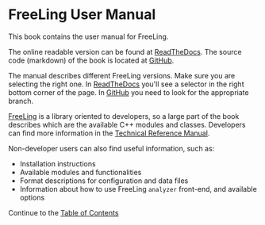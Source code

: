 # FreeLing User Manual

This book contains the user manual for FreeLing.

The online readable version can be found at [ReadTheDocs](https://freeling-user-manual.readthedocs.io/en/latest).
The source code (markdown) of the book is located at [GitHub](https://github.com/TALP-UPC/FreeLing-User-Manual).

The manual describes different FreeLing versions. Make sure you are selecting the right one. In [ReadTheDocs](https://freeling-user-manual.readthedocs.io/en/latest) you'll see a selector in the right bottom corner of the page. In [GitHub](https://github.com/TALP-UPC/FreeLing-User-Manual) you need to look for the appropriate branch.

[FreeLing](http://nlp.lsi.upc.edu/freeling) is a library oriented to developers, so a large part of the book describes which are the available C++ modules and classes.
Developers can find more information in the [Technical Reference Manual](http://nlp.lsi.upc.edu/freeling/doc/refman).

Non-developer users can also find useful information, such as: 

* Installation instructions
* Available modules and functionalities
* Format descriptions for configuration and data files
* Information about how to use FreeLing `analyzer` front-end, and
  available options


Continue to the [Table of Contents](docs/toc.md)
